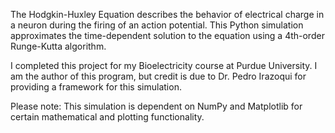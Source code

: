The Hodgkin-Huxley Equation describes the behavior of electrical charge in a neuron during the firing of an action potential. This Python simulation approximates the time-dependent solution to the equation using a 4th-order Runge-Kutta algorithm.

I completed this project for my Bioelectricity course at Purdue University. I am the author of this program, but credit is due to Dr. Pedro Irazoqui for providing a framework for this simulation.

Please note: This simulation is dependent on NumPy and Matplotlib for certain mathematical and plotting functionality.
